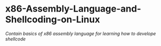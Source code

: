 # x86-Assembly-Language-and-Shellcoding-on-Linux
<i>Contain basics of x86 assembly language for learning how to develope shellcode</i>
